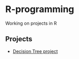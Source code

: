 # R-programming
Working on projects in R

## Projects
- [Decision Tree project](https://github.com/kbakirov/R-programming/tree/master/Decision_Tree)

